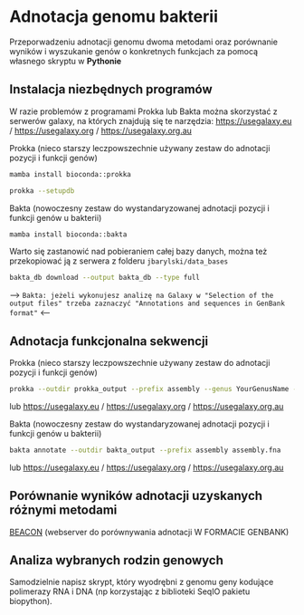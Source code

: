 # Adnotacja genomu bakterii

Przeporwadzeniu adnotacji genomu dwoma metodami oraz porównanie wyników i wyszukanie genów o konkretnych funkcjach za pomocą własnego skryptu w **Pythonie**

## Instalacja niezbędnych programów

W razie problemów z programami Prokka lub Bakta można skorzystać z serwerów galaxy, na których znajdują się te narzędzia: https://usegalaxy.eu / https://usegalaxy.org / https://usegalaxy.org.au

Prokka (nieco starszy leczpowszechnie używany zestaw do adnotacji pozycji i funkcji genów)
  
```bash
mamba install bioconda::prokka
```
```bash
prokka --setupdb
```

Bakta (nowoczesny zestaw do wystandaryzowanej adnotacji pozycji i funkcji genów u bakterii)
  
```bash
mamba install bioconda::bakta
```

Warto się zastanowić nad pobieraniem całej bazy danych, można też przekopiować ją z serwera z folderu `jbarylski/data_bases`
```bash
bakta_db download --output bakta_db --type full
```

--> `Bakta: jeżeli wykonujesz analizę na Galaxy w "Selection of the output files" trzeba zaznaczyć "Annotations and sequences in GenBank format"` <--


## Adnotacja funkcjonalna sekwencji

Prokka (nieco starszy leczpowszechnie używany zestaw do adnotacji pozycji i funkcji genów)
```bash
prokka --outdir prokka_output --prefix assembly --genus YourGenusName --kingdom Bacteria assembly.fna --addgenes
```
lub https://usegalaxy.eu / https://usegalaxy.org / https://usegalaxy.org.au

Bakta (nowoczesny zestaw do wystandaryzowanej adnotacji pozycji i funkcji genów u bakterii)
```bash
bakta annotate --outdir bakta_output --prefix assembly assembly.fna
```
lub https://usegalaxy.eu / https://usegalaxy.org / https://usegalaxy.org.au

## Porównanie wyników adnotacji uzyskanych różnymi metodami

[BEACON](https://www.cbrc.kaust.edu.sa/BEACON) (webserver do porównywania adnotacji W FORMACIE GENBANK)


## Analiza wybranych rodzin genowych

Samodzielnie napisz skrypt, który wyodrębni z genomu geny kodujące polimerazy RNA i DNA (np korzystając z biblioteki SeqIO pakietu biopython).
